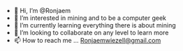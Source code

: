- 👋 Hi, I’m @Ronjaem
- 👀 I’m interested in mining and to be a computer geek 
- 🌱 I’m currently learning everything there is about mining 
- 💞️ I’m looking to collaborate on any level to learn more 
- 📫 How to reach me ... Ronjaemwiezell@gmail.com 

<!---
Ronjaem/Ronjaem is a ✨ special ✨ repository because its `README.md` (this file) appears on your GitHub profile.
You can click the Preview link to take a look at your changes.
--->
